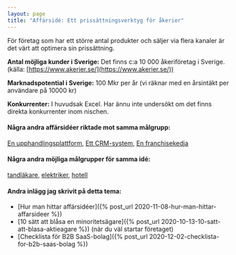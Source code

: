 ```yaml
---
layout: page
title: "Affärsidé: Ett prissättningsverktyg för åkerier"
---
```

För företag som har ett större antal produkter och säljer via flera kanaler är det värt att optimera sin prissättning.

**Antal möjliga kunder i Sverige:** Det finns c:a 10 000 åkeriföretag i Sverige.(källa: [https://www.akerier.se/](https://www.akerier.se/))

**Marknadspotential i Sverige:** 100 Mkr per år (vi räknar med en årsintäkt per användare på 10000 kr)

**Konkurrenter:** I huvudsak Excel. Har ännu inte undersökt om det finns direkta konkurrenter inom nischen.

#### Några andra affärsidéer riktade mot samma målgrupp:
[En upphandlingsplattform](/affarsideer/en-upphandlingsplattform-for-akerier/), [Ett CRM-system](/affarsideer/ett-crm-system-for-akerier/), [En franchisekedja](/affarsideer/en-franchisekedja-av-akerier/)


#### Några andra möjliga målgrupper för samma idé:
[tandläkare](/affarsideer/ett-prissattningsverktyg-for-tandlakare/), [elektriker](/affarsideer/ett-prissattningsverktyg-for-elektriker/), [hotell](/affarsideer/ett-prissattningsverktyg-for-hotell/)

#### Andra inlägg jag skrivit på detta tema:
- [Hur man hittar affärsidéer]({% post_url 2020-11-08-hur-man-hittar-affarsideer %})
- [10 sätt att blåsa en minoritetsägare]({% post_url 2020-10-13-10-satt-att-blasa-aktieagare %}) (när du väl startar företaget)
- [Checklista för B2B SaaS-bolag]({% post_url 2020-12-02-checklista-for-b2b-saas-bolag %})

